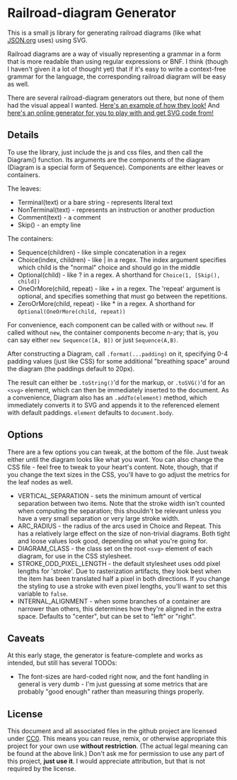 Railroad-diagram Generator
==========================

This is a small js library for generating railroad diagrams
(like what [JSON.org](http://json.org) uses)
using SVG.

Railroad diagrams are a way of visually representing a grammar
in a form that is more readable than using regular expressions or BNF.
I think (though I haven't given it a lot of thought yet) that if it's easy to write a context-free grammar for the language,
the corresponding railroad diagram will be easy as well.

There are several railroad-diagram generators out there, but none of them had the visual appeal I wanted.
[Here's an example of how they look!](http://www.xanthir.com/etc/railroad-diagrams/example.html)
And [here's an online generator for you to play with and get SVG code from!](http://www.xanthir.com/etc/railroad-diagrams/generator.html)

Details
-------

To use the library, just include the js and css files, and then call the Diagram() function.
Its arguments are the components of the diagram (Diagram is a special form of Sequence).
Components are either leaves or containers.

The leaves:
* Terminal(text) or a bare string - represents literal text
* NonTerminal(text) - represents an instruction or another production
* Comment(text) - a comment
* Skip() - an empty line

The containers:
* Sequence(children) - like simple concatenation in a regex
* Choice(index, children) - like | in a regex.  The index argument specifies which child is the "normal" choice and should go in the middle
* Optional(child) - like ? in a regex.  A shorthand for `Choice(1, [Skip(), child])`
* OneOrMore(child, repeat) - like + in a regex.  The 'repeat' argument is optional, and specifies something that must go between the repetitions.
* ZeroOrMore(child, repeat) - like * in a regex.  A shorthand for `Optional(OneOrMore(child, repeat))`

For convenience, each component can be called with or without `new`.
If called without `new`,
the container components become n-ary;
that is, you can say either `new Sequence([A, B])` or just `Sequence(A,B)`.

After constructing a Diagram, call `.format(...padding)` on it, specifying 0-4 padding values (just like CSS) for some additional "breathing space" around the diagram (the paddings default to 20px).  

The result can either be `.toString()`'d for the markup, or `.toSVG()`'d for an `<svg>` element, which can then be immediately inserted to the document.  As a convenience, Diagram also has an `.addTo(element)` method, which immediately converts it to SVG and appends it to the referenced element with default paddings. `element` defaults to `document.body`.

Options
-------

There are a few options you can tweak, at the bottom of the file.  Just tweak either until the diagram looks like what you want.
You can also change the CSS file - feel free to tweak to your heart's content.
Note, though, that if you change the text sizes in the CSS, 
you'll have to go adjust the metrics for the leaf nodes as well.

* VERTICAL_SEPARATION - sets the minimum amount of vertical separation between two items.  Note that the stroke width isn't counted when computing the separation; this shouldn't be relevant unless you have a very small separation or very large stroke width.
* ARC_RADIUS - the radius of the arcs used in Choice and Repeat.  This has a relatively large effect on the size of non-trivial diagrams.  Both tight and loose values look good, depending on what you're going for.
* DIAGRAM_CLASS - the class set on the root `<svg>` element of each diagram, for use in the CSS stylesheet.
* STROKE_ODD_PIXEL_LENGTH - the default stylesheet uses odd pixel lengths for 'stroke'. Due to rasterization artifacts, they look best when the item has been translated half a pixel in both directions. If you change the styling to use a stroke with even pixel lengths, you'll want to set this variable to `false`.
* INTERNAL_ALIGNMENT - when some branches of a container are narrower than others, this determines how they're aligned in the extra space.  Defaults to "center", but can be set to "left" or "right".

Caveats
-------

At this early stage, the generator is feature-complete and works as intended, but still has several TODOs:

* The font-sizes are hard-coded right now, and the font handling in general is very dumb - I'm just guessing at some metrics that are probably "good enough" rather than measuring things properly.

License
-------

This document and all associated files in the github project are licensed under [CC0](http://creativecommons.org/publicdomain/zero/1.0/).
This means you can reuse, remix, or otherwise appropriate this project for your own use **without restriction**.
(The actual legal meaning can be found at the above link.)
Don't ask me for permission to use any part of this project, **just use it**.
I would appreciate attribution, but that is not required by the license.